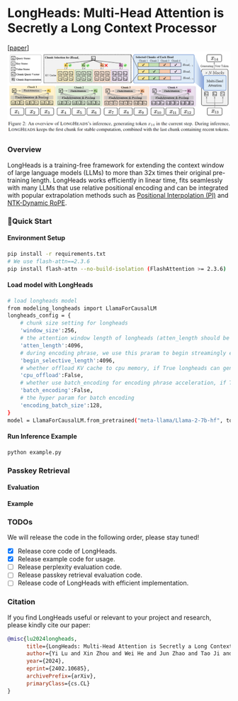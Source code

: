 # LongHeads: Multi-Head Attention is Secretly a Long Context Processor
[[paper](https://arxiv.org/abs/2402.10685)]
![schemes](figures/longheads.png)
### Overview
LongHeads is a training-free framework for extending the context window of large language models (LLMs) to more than 32x times their original pre-training length. LongHeads works efficiently in linear time, fits seamlessly with many LLMs that use relative positional encoding and can be integrated with popular extrapolation methods such as [Positional Interpolation (PI)](https://arxiv.org/abs/2306.15595) and [NTK-Dynamic RoPE](https://www.reddit.com/r/LocalLLaMA/comments/14mrgpr/dynamically_scaled_rope_further_increases/).

### 🚀Quick Start
#### Environment Setup
```bash
pip install -r requirements.txt
# We use flash-attn==2.3.6
pip install flash-attn --no-build-isolation (FlashAttention >= 2.3.6)
```
#### Load model with LongHeads
```bash
# load longheads model
from modeling_longheads import LlamaForCausalLM
longheads_config = {
    # chunk size setting for longheads
    'window_size':256,
    # the attention window length of longheads (atten_length should be smaller to model's pretrained length)
    'atten_length':4096,
    # during encoding phrase, we use this praram to begin streamingly encoding long context with chunk selection strategy
    'begin_selective_length':4096,
    # whether offload KV cache to cpu memory, if True longheads can generate to 128k+ context length
    'cpu_offload':False,
    # whether use batch_encoding for encoding phrase acceleration, if True more memory will be needed
    'batch_encoding':False,
    # the hyper param for batch encoding
    'encoding_batch_size':128,
}
model = LlamaForCausalLM.from_pretrained("meta-llama/Llama-2-7b-hf", torch_dtype=torch.float16, **longheads_config)
```
#### Run Inference Example
```bash
python example.py
```

### Passkey Retrieval
#### Evaluation

#### Example

### TODOs
We will release the code in the following order, please stay tuned!

- [x] Release core code of LongHeads.
- [x] Release example code for usage.
- [ ] Release perplexity evaluation code.
- [ ] Release passkey retrieval evaluation code.
- [ ] Release code of LongHeads with efficient implementation.

### Citation

If you find LongHeads useful or relevant to your project and research, please kindly cite our paper:

```bibtex
@misc{lu2024longheads,
      title={LongHeads: Multi-Head Attention is Secretly a Long Context Processor}, 
      author={Yi Lu and Xin Zhou and Wei He and Jun Zhao and Tao Ji and Tao Gui and Qi Zhang and Xuanjing Huang},
      year={2024},
      eprint={2402.10685},
      archivePrefix={arXiv},
      primaryClass={cs.CL}
}
```
